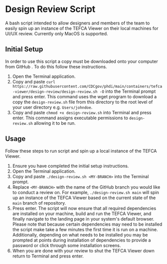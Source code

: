 # Design Review Script

A bash script intended to allow designers and members of the team to easily spin up an instance of the TEFCA Viewer on their local machines for UI/UX review. Currently only MacOS is supported.

## Initial Setup

In order to use this script a copy must be downloaded onto your computer from GitHub . To do this follow these instructions.
1. Open the Terminal application.
2. Copy and paste `curl https://raw.githubusercontent.com/CDCgov/phdi/main/containers/tefca-viewer/design-review/design-review.sh -O` into the Terminal prompt and press enter. This command uses the wget program to download a copy the `design-review.sh` file from this directory to the root level of your user directory e.g. `Users/johndoe`.
3. Copy and paste `chmod +x design-review.sh` into Terminal and press enter. This command assigns executable permissions to `design-review.sh` allowing it to be run.


## Usage

Follow these steps to run script and spin up a local instance of the TEFCA Viewer.

1. Ensure you have completed the initial setup instructions.
2. Open the Terminal application.
3. Copy and paste `./design-review.sh <MY-BRANCH>` into the Terminal prompt.
4. Replace `<MY-BRANCH>` with the name of the GitHub branch you would like to conduct a review on. For example, `./design-review.sh main` will spin up an instance of the TEFCA Viewer based on the current state of the `main` branch of repository.
5. Press enter. The script will now ensure that all required dependencies are installed on your machine, build and run the TEFCA Viewer, and finally navigate to the landing page in your system's default browser. Please note that because certain dependencies may need to be installed the script make take a few minutes the first time it is run on a machine. Additionally, depending on what needs to be installed you may be prompted at points during installation of dependencies to provide a password or click through some installation screens.
6. When you are done with your review to shut the TEFCA Viewer down return to Terminal and press enter.
